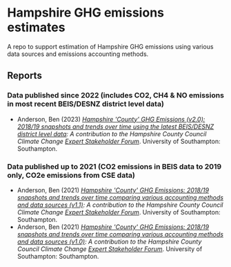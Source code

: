 # Hampshire GHG emissions estimates

A repo to support estimation of Hampshire GHG emissions using various data sources and emissions accounting methods.

## Reports


### Data published since 2022 (includes CO2, CH4 & NO emissions in most recent BEIS/DESNZ district level data)

  * Anderson, Ben (2023) _[Hampshire 'County' GHG Emissions (v2.0): 2018/19 snapshots and trends over time using the latest BEIS/DESNZ district level data](Hampshire_County_GHG_Emissions_v2.0.html): A contribution to the Hampshire County Council Climate Change [Expert Stakeholder Forum](https://www.hants.gov.uk/landplanningandenvironment/environment/climatechange/whoweworkwith/climatechangeforumevent)_. University of Southampton: Southampton.
    
### Data published up to 2021 (CO2 emissions in BEIS data to 2019 only, CO2e emissions from CSE data)

   * Anderson, Ben (2021) _[Hampshire 'County' GHG Emissions: 2018/19 snapshots and trends over time comparing various accounting methods and data sources (v1.1)](Hampshire_County_GHG_Emissions_v1.1.html): A contribution to the Hampshire County Council Climate Change [Expert Stakeholder Forum](https://www.hants.gov.uk/landplanningandenvironment/environment/climatechange/whoweworkwith/climatechangeforumevent)_. University of Southampton: Southampton.
   * Anderson, Ben (2021) _[Hampshire 'County' GHG Emissions: 2018/19 snapshots and trends over time comparing various accounting methods and data sources (v1.0)](Hampshire_County_GHG_Emissions_v1.0.html): A contribution to the Hampshire County Council Climate Change [Expert Stakeholder Forum](https://www.hants.gov.uk/landplanningandenvironment/environment/climatechange/whoweworkwith/climatechangeforumevent)_. University of Southampton: Southampton.


